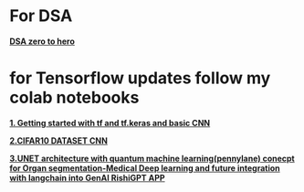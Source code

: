# For DSA 
**[DSA zero to hero](https://github.com/sachuverma/DataStructures-Algorithms/tree/4703b8b7db15741b6d20aa04be17dbd29dc6bf63/Striver%20Sheet)**


# for Tensorflow updates follow my colab notebooks
**[1. Getting started with tf and tf.keras and basic CNN](https://colab.research.google.com/drive/1_eTAZAe8PM9-Qc4PziseOSpDY54zZVGh?usp=sharing)**


**[2.CIFAR10 DATASET CNN](https://colab.research.google.com/drive/1PuVhCrDrhg7v_gDZKHpbXytSPI5S-EhN#scrollTo=GoH9_OTNIiD9)**


**[3.UNET architecture with quantum machine learning(pennylane) conecpt for Organ segmentation-Medical Deep learning
and future integration with langchain into GenAI RishiGPT APP](https://colab.research.google.com/drive/1q83j3P8sb1XspJ0eg-O8PDXiGzUSBxXQ#scrollTo=SZEjOII87NOw)**
